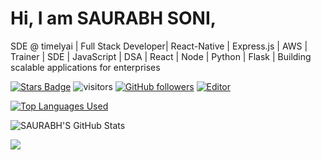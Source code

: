 
# Hi, I am SAURABH SONI,
SDE @ timelyai | Full Stack Developer| React-Native | Express.js | AWS | Trainer | SDE | JavaScript | DSA | React | Node | Python | Flask | Building scalable applications for enterprises 
 

</em></p>

<a href="https://github.com/Mrdynamic-soni/stargazers"><img src="https://img.shields.io/github/stars/Mrdynamic-soni" alt="Stars Badge"/></a>
![visitors](https://visitor-badge.laobi.icu/badge?page_id=Mrdynamic-soni.Mrdynamic-soni)
[![GitHub followers](https://img.shields.io/github/followers/Mrdynamic-soni.svg?style=social&label=Follow)](https://github.com/Mrdynamic-soni?tab=followers)
[![Editor](https://img.shields.io/badge/Editor-VSCode-blue?style=flat-square&logo=visual-studio-code&logoColor=white)](https://code.visualstudio.com/)

 

[![Top Languages Used](https://github-readme-stats.vercel.app/api/top-langs/?username=Mrdynamic-soni&layout=compact)](https://github.com/Mrdynamic-soni)


![SAURABH'S GitHub Stats](https://github-readme-stats.vercel.app/api?username=Mrdynamic-soni&count_private=true&include_all_commits=true&show_icons=true&title_color=fff&icon_color=79ff97&text_color=9f9f9f&bg_color=2b2b52)

![](https://activity-graph.herokuapp.com/graph?username=Mrdynamic-soni&theme=dracula)
